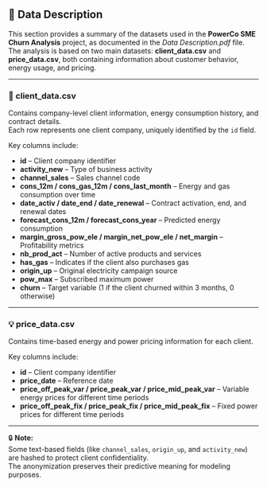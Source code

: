 ## 📘 Data Description

This section provides a summary of the datasets used in the **PowerCo SME Churn Analysis** project, as documented in the *Data Description.pdf* file.  
The analysis is based on two main datasets: **client_data.csv** and **price_data.csv**, both containing information about customer behavior, energy usage, and pricing.

---

### 🧩 client_data.csv

Contains company-level client information, energy consumption history, and contract details.  
Each row represents one client company, uniquely identified by the `id` field.

Key columns include:
- **id** – Client company identifier  
- **activity_new** – Type of business activity  
- **channel_sales** – Sales channel code  
- **cons_12m / cons_gas_12m / cons_last_month** – Energy and gas consumption over time  
- **date_activ / date_end / date_renewal** – Contract activation, end, and renewal dates  
- **forecast_cons_12m / forecast_cons_year** – Predicted energy consumption  
- **margin_gross_pow_ele / margin_net_pow_ele / net_margin** – Profitability metrics  
- **nb_prod_act** – Number of active products and services  
- **has_gas** – Indicates if the client also purchases gas  
- **origin_up** – Original electricity campaign source  
- **pow_max** – Subscribed maximum power  
- **churn** – Target variable (1 if the client churned within 3 months, 0 otherwise)

---

### 💡 price_data.csv

Contains time-based energy and power pricing information for each client.

Key columns include:
- **id** – Client company identifier  
- **price_date** – Reference date  
- **price_off_peak_var / price_peak_var / price_mid_peak_var** – Variable energy prices for different time periods  
- **price_off_peak_fix / price_peak_fix / price_mid_peak_fix** – Fixed power prices for different time periods  

---

🔒 **Note:**  
Some text-based fields (like `channel_sales`, `origin_up`, and `activity_new`) are hashed to protect client confidentiality.  
The anonymization preserves their predictive meaning for modeling purposes.
